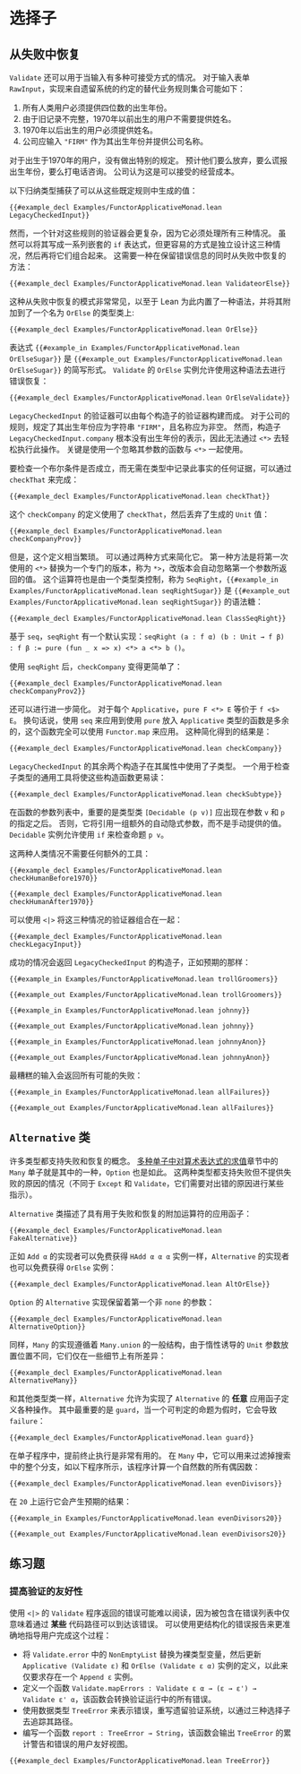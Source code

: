 <!--
# Alternatives
-->

# 选择子

<!--
## Recovery from Failure
-->

## 从失败中恢复

<!--
`Validate` can also be used in situations where there is more than one way for input to be acceptable.
For the input form `RawInput`, an alternative set of business rules that implement conventions from a legacy system might be the following:

 1. All human users must provide a birth year that is four digits.
 2. Users born prior to 1970 do not need to provide names, due to incomplete older records.
 3. Users born after 1970 must provide names.
 4. Companies should enter `"FIRM"` as their year of birth and provide a company name.
-->
 
`Validate` 还可以用于当输入有多种可接受方式的情况。
对于输入表单 `RawInput`，实现来自遗留系统的约定的替代业务规则集合可能如下：

 1. 所有人类用户必须提供四位数的出生年份。
 2. 由于旧记录不完整，1970年以前出生的用户不需要提供姓名。
 3. 1970年以后出生的用户必须提供姓名。
 4. 公司应输入 `"FIRM"` 作为其出生年份并提供公司名称。
 
<!--
No particular provision is made for users born in 1970.
It is expected that they will either give up, lie about their year of birth, or call.
The company considers this an acceptable cost of doing business.
-->

对于出生于1970年的用户，没有做出特别的规定。
预计他们要么放弃，要么谎报出生年份，要么打电话咨询。
公司认为这是可以接受的经营成本。
 
<!--
The following inductive type captures the values that can be produced from these stated rules:
```lean
{{#example_decl Examples/FunctorApplicativeMonad.lean LegacyCheckedInput}}
```
-->

以下归纳类型捕获了可以从这些既定规则中生成的值：
```lean
{{#example_decl Examples/FunctorApplicativeMonad.lean LegacyCheckedInput}}
```

<!--
A validator for these rules is more complicated, however, as it must address all three cases.
While it can be written as a series of nested `if` expressions, it's easier to design the three cases independently and then combine them.
This requires a means of recovering from failure while preserving error messages:
```lean
{{#example_decl Examples/FunctorApplicativeMonad.lean ValidateorElse}}
```
-->

然而，一个针对这些规则的验证器会更复杂，因为它必须处理所有三种情况。
虽然可以将其写成一系列嵌套的 `if` 表达式，但更容易的方式是独立设计这三种情况，然后再将它们组合起来。
这需要一种在保留错误信息的同时从失败中恢复的方法：
```lean
{{#example_decl Examples/FunctorApplicativeMonad.lean ValidateorElse}}
```

<!--
This pattern of recovery from failures is common enough that Lean has built-in syntax for it, attached to a type class named `OrElse`:
```lean
{{#example_decl Examples/FunctorApplicativeMonad.lean OrElse}}
```
The expression `{{#example_in Examples/FunctorApplicativeMonad.lean OrElseSugar}}` is short for `{{#example_out Examples/FunctorApplicativeMonad.lean OrElseSugar}}`.
An instance of `OrElse` for `Validate` allows this syntax to be used for error recovery:
```lean
{{#example_decl Examples/FunctorApplicativeMonad.lean OrElseValidate}}
```
-->

这种从失败中恢复的模式非常常见，以至于 Lean 为此内置了一种语法，并将其附加到了一个名为 `OrElse` 的类型类上:
```lean
{{#example_decl Examples/FunctorApplicativeMonad.lean OrElse}}
```
表达式 `{{#example_in Examples/FunctorApplicativeMonad.lean OrElseSugar}}` 是 `{{#example_out Examples/FunctorApplicativeMonad.lean OrElseSugar}}` 的简写形式。
`Validate` 的 `OrElse` 实例允许使用这种语法去进行错误恢复：
```lean
{{#example_decl Examples/FunctorApplicativeMonad.lean OrElseValidate}}
```

<!--
The validator for `LegacyCheckedInput` can be built from a validator for each constructor.
The rules for a company state that the birth year should be the string `"FIRM"` and that the name should be non-empty.
The constructor `LegacyCheckedInput.company`, however, has no representation of the birth year at all, so there's no easy way to carry it out using `<*>`.
The key is to use a function with `<*>` that ignores its argument.
-->

`LegacyCheckedInput` 的验证器可以由每个构造子的验证器构建而成。
对于公司的规则，规定了其出生年份应为字符串 `"FIRM"`，且名称应为非空。
然而，构造子 `LegacyCheckedInput.company` 根本没有出生年份的表示，因此无法通过 `<*>` 去轻松执行此操作。
关键是使用一个忽略其参数的函数与 `<*>` 一起使用。

<!--
Checking that a Boolean condition holds without recording any evidence of this fact in a type can be accomplished with `checkThat`:
```lean
{{#example_decl Examples/FunctorApplicativeMonad.lean checkThat}}
```
This definition of `checkCompany` uses `checkThat`, and then throws away the resulting `Unit` value:
```lean
{{#example_decl Examples/FunctorApplicativeMonad.lean checkCompanyProv}}
```
-->

要检查一个布尔条件是否成立，而无需在类型中记录此事实的任何证据，可以通过 `checkThat` 来完成：
```lean
{{#example_decl Examples/FunctorApplicativeMonad.lean checkThat}}
```
这个 `checkCompany` 的定义使用了 `checkThat`，然后丢弃了生成的 `Unit` 值：
```lean
{{#example_decl Examples/FunctorApplicativeMonad.lean checkCompanyProv}}
```

<!--
However, this definition is quite noisy.
It can be simplified in two ways.
The first is to replace the first use of `<*>` with a specialized version that automatically ignores the value returned by the first argument, called `*>`.
This operator is also controlled by a type class, called `SeqRight`, and `{{#example_in Examples/FunctorApplicativeMonad.lean seqRightSugar}}` is syntactic sugar for `{{#example_out Examples/FunctorApplicativeMonad.lean seqRightSugar}}`:
```lean
{{#example_decl Examples/FunctorApplicativeMonad.lean ClassSeqRight}}
```
There is a default implementation of `seqRight` in terms of `seq`: `seqRight (a : f α) (b : Unit → f β) : f β := pure (fun _ x => x) <*> a <*> b ()`.
-->

但是，这个定义相当繁琐。
可以通过两种方式来简化它。
第一种方法是将第一次使用的 `<*>` 替换为一个专门的版本，称为 `*>`，改版本会自动忽略第一个参数所返回的值。
这个运算符也是由一个类型类控制，称为 `SeqRight`，`{{#example_in Examples/FunctorApplicativeMonad.lean seqRightSugar}}` 是 `{{#example_out Examples/FunctorApplicativeMonad.lean seqRightSugar}}` 的语法糖：
```lean
{{#example_decl Examples/FunctorApplicativeMonad.lean ClassSeqRight}}
```
基于 `seq`，`seqRight` 有一个默认实现：`seqRight (a : f α) (b : Unit → f β) : f β := pure (fun _ x => x) <*> a <*> b ()`。

<!--
Using `seqRight`, `checkCompany` becomes simpler:
```lean
{{#example_decl Examples/FunctorApplicativeMonad.lean checkCompanyProv2}}
```
One more simplification is possible.
For every `Applicative`, `pure F <*> E` is equivalent to `f <$> E`.
In other words, using `seq` to apply a function that was placed into the `Applicative` type using `pure` is overkill, and the function could have just been applied using `Functor.map`.
This simplification yields:
```lean
{{#example_decl Examples/FunctorApplicativeMonad.lean checkCompany}}
```
-->

使用 `seqRight` 后，`checkCompany` 变得更简单了：
```lean
{{#example_decl Examples/FunctorApplicativeMonad.lean checkCompanyProv2}}
```
还可以进行进一步简化。
对于每个 `Applicative`，`pure F <*> E` 等价于 `f <$> E`。
换句话说，使用 `seq` 来应用到使用 `pure` 放入 `Applicative` 类型的函数是多余的，这个函数完全可以使用 `Functor.map` 来应用。
这种简化得到的结果是：
```lean
{{#example_decl Examples/FunctorApplicativeMonad.lean checkCompany}}
```

<!--
The remaining two constructors of `LegacyCheckedInput` use subtypes for their fields.
A general-purpose tool for checking subtypes will make these easier to read:
```lean
{{#example_decl Examples/FunctorApplicativeMonad.lean checkSubtype}}
```
In the function's argument list, it's important that the type class `[Decidable (p v)]` occur after the specification of the arguments `v` and `p`.
Otherwise, it would refer to an additional set of automatic implicit arguments, rather than to the manually-provided values.
The `Decidable` instance is what allows the proposition `p v` to be checked using `if`.
-->

`LegacyCheckedInput` 的其余两个构造子在其属性中使用了子类型。
一个用于检查子类型的通用工具将使这些构造函数更易读：
```lean
{{#example_decl Examples/FunctorApplicativeMonad.lean checkSubtype}}
```
在函数的参数列表中，重要的是类型类 `[Decidable (p v)]` 应出现在参数 `v` 和 `p` 的指定之后。
否则，它将引用一组额外的自动隐式参数，而不是手动提供的值。
`Decidable` 实例允许使用 `if` 来检查命题 `p v`。

<!--
The two human cases do not need any additional tools:
```lean
{{#example_decl Examples/FunctorApplicativeMonad.lean checkHumanBefore1970}}

{{#example_decl Examples/FunctorApplicativeMonad.lean checkHumanAfter1970}}
```
-->

这两种人类情况不需要任何额外的工具：
```lean
{{#example_decl Examples/FunctorApplicativeMonad.lean checkHumanBefore1970}}

{{#example_decl Examples/FunctorApplicativeMonad.lean checkHumanAfter1970}}
```

<!--
The validators for the three cases can be combined using `<|>`:
```lean
{{#example_decl Examples/FunctorApplicativeMonad.lean checkLegacyInput}}
```
-->

可以使用 `<|>` 将这三种情况的验证器组合在一起：
```lean
{{#example_decl Examples/FunctorApplicativeMonad.lean checkLegacyInput}}
```

<!--
The successful cases return constructors of `LegacyCheckedInput`, as expected:
```lean
{{#example_in Examples/FunctorApplicativeMonad.lean trollGroomers}}
```
```output info
{{#example_out Examples/FunctorApplicativeMonad.lean trollGroomers}}
```
```lean
{{#example_in Examples/FunctorApplicativeMonad.lean johnny}}
```
```output info
{{#example_out Examples/FunctorApplicativeMonad.lean johnny}}
```
```lean
{{#example_in Examples/FunctorApplicativeMonad.lean johnnyAnon}}
```
```output info
{{#example_out Examples/FunctorApplicativeMonad.lean johnnyAnon}}
```
-->

成功的情况会返回 `LegacyCheckedInput` 的构造子，正如预期的那样：
```lean
{{#example_in Examples/FunctorApplicativeMonad.lean trollGroomers}}
```
```output info
{{#example_out Examples/FunctorApplicativeMonad.lean trollGroomers}}
```
```lean
{{#example_in Examples/FunctorApplicativeMonad.lean johnny}}
```
```output info
{{#example_out Examples/FunctorApplicativeMonad.lean johnny}}
```
```lean
{{#example_in Examples/FunctorApplicativeMonad.lean johnnyAnon}}
```
```output info
{{#example_out Examples/FunctorApplicativeMonad.lean johnnyAnon}}
```

<!--
The worst possible input returns all the possible failures:
```lean
{{#example_in Examples/FunctorApplicativeMonad.lean allFailures}}
```
```output info
{{#example_out Examples/FunctorApplicativeMonad.lean allFailures}}
```
-->

最糟糕的输入会返回所有可能的失败：
```lean
{{#example_in Examples/FunctorApplicativeMonad.lean allFailures}}
```
```output info
{{#example_out Examples/FunctorApplicativeMonad.lean allFailures}}
```


<!--
## The `Alternative` Class
-->

## `Alternative` 类

<!--
Many types support a notion of failure and recovery.
The `Many` monad from the section on [evaluating arithmetic expressions in a variety of monads](../monads/arithmetic.md#nondeterministic-search) is one such type, as is `Option`.
Both support failure without providing a reason (unlike, say, `Except` and `Validate`, which require some indication of what went wrong).
-->

许多类型都支持失败和恢复的概念。
[多种单子中对算术表达式的求值](../monads/arithmetic.md#nondeterministic-search)章节中的 `Many` 单子就是其中的一种，`Option` 也是如此。
这两种类型都支持失败但不提供失败的原因的情况（不同于 `Except` 和 `Validate`，它们需要对出错的原因进行某些指示）。

<!--
The `Alternative` class describes applicative functors that have additional operators for failure and recovery:
```lean
{{#example_decl Examples/FunctorApplicativeMonad.lean FakeAlternative}}
```
Just as implementors of `Add α` get `HAdd α α α` instances for free, implementors of `Alternative` get `OrElse` instances for free:
```lean
{{#example_decl Examples/FunctorApplicativeMonad.lean AltOrElse}}
```
-->

`Alternative` 类描述了具有用于失败和恢复的附加运算符的应用函子：
```lean
{{#example_decl Examples/FunctorApplicativeMonad.lean FakeAlternative}}
```
正如 `Add α` 的实现者可以免费获得 `HAdd α α α` 实例一样，`Alternative` 的实现者也可以免费获得 `OrElse` 实例：
```lean
{{#example_decl Examples/FunctorApplicativeMonad.lean AltOrElse}}
```

<!--
The implementation of `Alternative` for `Option` keeps the first none-`none` argument:
```lean
{{#example_decl Examples/FunctorApplicativeMonad.lean AlternativeOption}}
```
Similarly, the implementation for `Many` follows the general structure of `Many.union`, with minor differences due to the laziness-inducing `Unit` parameters being placed differently:
```lean
{{#example_decl Examples/FunctorApplicativeMonad.lean AlternativeMany}}
```
-->

`Option` 的 `Alternative` 实现保留着第一个非 `none` 的参数：
```lean
{{#example_decl Examples/FunctorApplicativeMonad.lean AlternativeOption}}
```
同样，`Many` 的实现遵循着 `Many.union` 的一般结构，由于惰性诱导的 `Unit` 参数放置位置不同，它们仅在一些细节上有所差异：
```lean
{{#example_decl Examples/FunctorApplicativeMonad.lean AlternativeMany}}
```

<!--
Like other type classes, `Alternative` enables the definition of a variety of operations that work for _any_ applicative functor that implements `Alternative`.
One of the most important is `guard`, which causes `failure` when a decidable proposition is false:
```lean
{{#example_decl Examples/FunctorApplicativeMonad.lean guard}}
```
It is very useful in monadic programs to terminate execution early.
In `Many`, it can be used to filter out a whole branch of a search, as in the following program that computes all even divisors of a natural number:
```lean
{{#example_decl Examples/FunctorApplicativeMonad.lean evenDivisors}}
```
Running it on `20` yields the expected results:
```lean
{{#example_in Examples/FunctorApplicativeMonad.lean evenDivisors20}}
```
```output info
{{#example_out Examples/FunctorApplicativeMonad.lean evenDivisors20}}
```
-->

和其他类型类一样，`Alternative` 允许为实现了 `Alternative` 的 **任意** 应用函子定义各种操作。
其中最重要的是 `guard`，当一个可判定的命题为假时，它会导致 `failure`：
```lean
{{#example_decl Examples/FunctorApplicativeMonad.lean guard}}
```
在单子程序中，提前终止执行是非常有用的。
在 `Many` 中，它可以用来过滤掉搜索中的整个分支，如以下程序所示，该程序计算一个自然数的所有偶因数：
```lean
{{#example_decl Examples/FunctorApplicativeMonad.lean evenDivisors}}
```
在 `20` 上运行它会产生预期的结果：
```lean
{{#example_in Examples/FunctorApplicativeMonad.lean evenDivisors20}}
```
```output info
{{#example_out Examples/FunctorApplicativeMonad.lean evenDivisors20}}
```

<!--
## Exercises
-->

## 练习题

<!--
### Improve Validation Friendliness
-->

### 提高验证的友好性

<!--
The errors returned from `Validate` programs that use `<|>` can be difficult to read, because inclusion in the list of errors simply means that the error can be reached through _some_ code path.
A more structured error report can be used to guide the user through the process more accurately:

 * Replace the `NonEmptyList` in `Validate.error` with a bare type variable, and then update the definitions of the `Applicative (Validate ε)` and `OrElse (Validate ε α)` instances to require only that there be an `Append ε` instance available.
 * Define a function `Validate.mapErrors : Validate ε α → (ε → ε') → Validate ε' α` that transforms all the errors in a validation run.
 * Using the datatype `TreeError` to represent errors, rewrite the legacy validation system to track its path through the three alternatives.
 * Write a function `report : TreeError → String` that outputs a user-friendly view of the `TreeError`'s accumulated warnings and errors.
 
```lean
{{#example_decl Examples/FunctorApplicativeMonad.lean TreeError}}
```
-->

使用 `<|>` 的 `Validate` 程序返回的错误可能难以阅读，因为被包含在错误列表中仅意味着通过 **某些** 代码路径可以到达该错误。
可以使用更结构化的错误报告来更准确地指导用户完成这个过程：

 * 将 `Validate.error` 中的 `NonEmptyList` 替换为裸类型变量，然后更新 `Applicative (Validate ε)` 和 `OrElse (Validate ε α)` 实例的定义，以此来仅要求存在一个 `Append ε` 实例。
 * 定义一个函数 `Validate.mapErrors : Validate ε α → (ε → ε') → Validate ε' α`，该函数会转换验证运行中的所有错误。
 * 使用数据类型 `TreeError` 来表示错误，重写遗留验证系统，以通过三种选择子去追踪其路径。
 * 编写一个函数 `report : TreeError → String`，该函数会输出 `TreeError` 的累计警告和错误的用户友好视图。

```lean
{{#example_decl Examples/FunctorApplicativeMonad.lean TreeError}}
```
